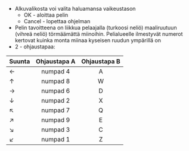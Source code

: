 * Alkuvalikosta voi valita haluamansa vaikeustason
    * OK - aloittaa pelin
    * Cancel - lopettaa ohjelman
* Pelin tavoitteena on liikkua pelaajalla (turkoosi neliö) maaliruutuun (vihreä neliö) törmäämättä miinoihin. Pelialueelle ilmestyvät numerot kertovat kuinka monta miinaa kyseisen ruudun ympärillä on
* 2 - ohjaustapaa:
 
|    Suunta     | Ohjaustapa A  | Ohjaustapa B  |
| ------------- |:-------------:|:-------------:|
|      ←  	    |   numpad 4    |     A         |
|      ↑   	    |   numpad 8    |     W         |
|      →	    |   numpad 6    |     D         |
| 	   ↓        |   numpad 2    |     X         |
|      ↖        |   numpad 7    |     Q         |
|      ↗ 		|   numpad 9    |     E         |
| 	   ↘        |   numpad 3    |     C         |
|      ↙	    |   numpad 1    |     Z         |